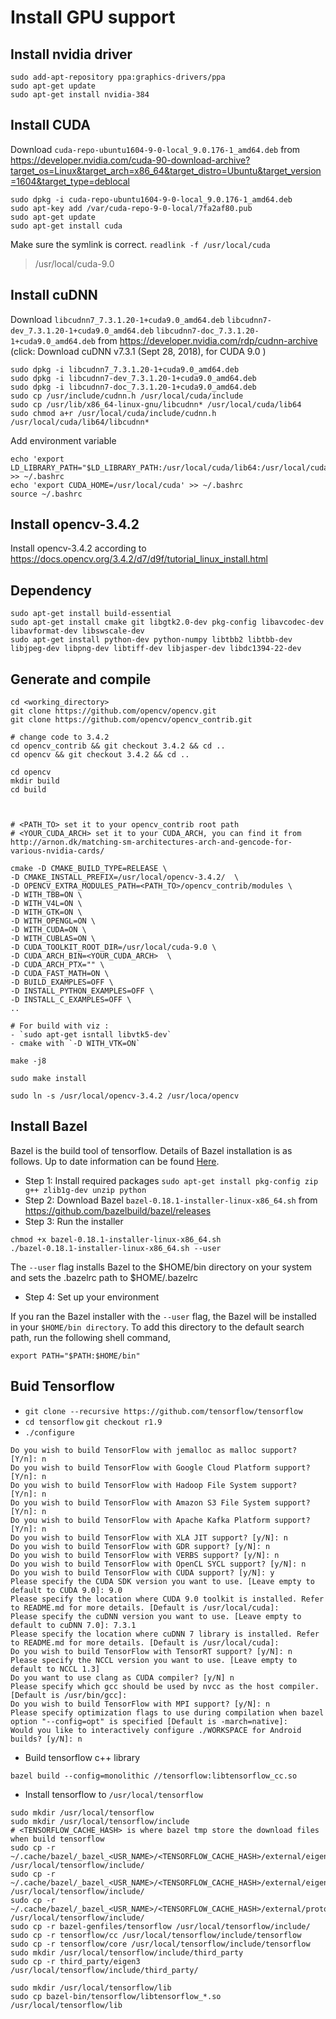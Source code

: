 # Install GPU support

## Install nvidia driver

```
sudo add-apt-repository ppa:graphics-drivers/ppa
sudo apt-get update
sudo apt-get install nvidia-384
```


## Install CUDA

Download `cuda-repo-ubuntu1604-9-0-local_9.0.176-1_amd64.deb` from  https://developer.nvidia.com/cuda-90-download-archive?target_os=Linux&target_arch=x86_64&target_distro=Ubuntu&target_version=1604&target_type=deblocal

```
sudo dpkg -i cuda-repo-ubuntu1604-9-0-local_9.0.176-1_amd64.deb
sudo apt-key add /var/cuda-repo-9-0-local/7fa2af80.pub
sudo apt-get update
sudo apt-get install cuda
```

Make sure the symlink is correct. `readlink -f /usr/local/cuda`
> /usr/local/cuda-9.0


## Install cuDNN
Download `libcudnn7_7.3.1.20-1+cuda9.0_amd64.deb` `libcudnn7-dev_7.3.1.20-1+cuda9.0_amd64.deb` `libcudnn7-doc_7.3.1.20-1+cuda9.0_amd64.deb` from  https://developer.nvidia.com/rdp/cudnn-archive (click: Download cuDNN v7.3.1 (Sept 28, 2018), for CUDA 9.0 )

```
sudo dpkg -i libcudnn7_7.3.1.20-1+cuda9.0_amd64.deb
sudo dpkg -i libcudnn7-dev_7.3.1.20-1+cuda9.0_amd64.deb
sudo dpkg -i libcudnn7-doc_7.3.1.20-1+cuda9.0_amd64.deb
sudo cp /usr/include/cudnn.h /usr/local/cuda/include
sudo cp /usr/lib/x86_64-linux-gnu/libcudnn* /usr/local/cuda/lib64
sudo chmod a+r /usr/local/cuda/include/cudnn.h /usr/local/cuda/lib64/libcudnn*
```

Add environment variable

```
echo 'export LD_LIBRARY_PATH="$LD_LIBRARY_PATH:/usr/local/cuda/lib64:/usr/local/cuda/extras/CUPTI/lib64"' >> ~/.bashrc
echo 'export CUDA_HOME=/usr/local/cuda' >> ~/.bashrc
source ~/.bashrc
```


## Install opencv-3.4.2

Install opencv-3.4.2 according to https://docs.opencv.org/3.4.2/d7/d9f/tutorial_linux_install.html

## Dependency

```
sudo apt-get install build-essential
sudo apt-get install cmake git libgtk2.0-dev pkg-config libavcodec-dev libavformat-dev libswscale-dev
sudo apt-get install python-dev python-numpy libtbb2 libtbb-dev libjpeg-dev libpng-dev libtiff-dev libjasper-dev libdc1394-22-dev

```


## Generate and compile

```
cd <working_directory>
git clone https://github.com/opencv/opencv.git
git clone https://github.com/opencv/opencv_contrib.git

# change code to 3.4.2
cd opencv_contrib && git checkout 3.4.2 && cd ..
cd opencv && git checkout 3.4.2 && cd ..

cd opencv
mkdir build
cd build



# <PATH_TO> set it to your opencv_contrib root path
# <YOUR_CUDA_ARCH> set it to your CUDA_ARCH, you can find it from  http://arnon.dk/matching-sm-architectures-arch-and-gencode-for-various-nvidia-cards/

cmake -D CMAKE_BUILD_TYPE=RELEASE \
-D CMAKE_INSTALL_PREFIX=/usr/local/opencv-3.4.2/  \
-D OPENCV_EXTRA_MODULES_PATH=<PATH_TO>/opencv_contrib/modules \
-D WITH_TBB=ON \
-D WITH_V4L=ON \
-D WITH_GTK=ON \
-D WITH_OPENGL=ON \
-D WITH_CUDA=ON \
-D WITH_CUBLAS=ON \
-D CUDA_TOOLKIT_ROOT_DIR=/usr/local/cuda-9.0 \
-D CUDA_ARCH_BIN=<YOUR_CUDA_ARCH>  \
-D CUDA_ARCH_PTX="" \
-D CUDA_FAST_MATH=ON \
-D BUILD_EXAMPLES=OFF \
-D INSTALL_PYTHON_EXAMPLES=OFF \
-D INSTALL_C_EXAMPLES=OFF \
..

# For build with viz :
- `sudo apt-get isntall libvtk5-dev`
- cmake with `-D WITH_VTK=ON`

make -j8

sudo make install

sudo ln -s /usr/local/opencv-3.4.2 /usr/loca/opencv

```


## Install Bazel
Bazel is the build tool of tensorflow. Details of Bazel installation is as follows. Up to date information can be found [Here](https://docs.bazel.build/versions/master/install-ubuntu.html).

- Step 1: Install required packages `sudo apt-get install pkg-config zip g++ zlib1g-dev unzip python `
- Step 2: Download Bazel `bazel-0.18.1-installer-linux-x86_64.sh` from https://github.com/bazelbuild/bazel/releases
- Step 3: Run the installer

```
chmod +x bazel-0.18.1-installer-linux-x86_64.sh
./bazel-0.18.1-installer-linux-x86_64.sh --user
```

The `--user` flag installs Bazel to the $HOME/bin directory on your system and sets the .bazelrc path to $HOME/.bazelrc

- Step 4: Set up your environment

If you ran the Bazel installer with the `--user` flag, the Bazel will be installed in your `$HOME/bin directory`. To add this directory to the default search path, run the following shell command,

```
export PATH="$PATH:$HOME/bin" 
```


## Buid Tensorflow

- `git clone --recursive https://github.com/tensorflow/tensorflow`
- `cd tensorflow`  `git checkout r1.9`
- `./configure`

```
Do you wish to build TensorFlow with jemalloc as malloc support? [Y/n]: n   
Do you wish to build TensorFlow with Google Cloud Platform support? [Y/n]: n
Do you wish to build TensorFlow with Hadoop File System support? [Y/n]: n
Do you wish to build TensorFlow with Amazon S3 File System support? [Y/n]: n
Do you wish to build TensorFlow with Apache Kafka Platform support? [Y/n]: n
Do you wish to build TensorFlow with XLA JIT support? [y/N]: n
Do you wish to build TensorFlow with GDR support? [y/N]: n
Do you wish to build TensorFlow with VERBS support? [y/N]: n
Do you wish to build TensorFlow with OpenCL SYCL support? [y/N]: n
Do you wish to build TensorFlow with CUDA support? [y/N]: y
Please specify the CUDA SDK version you want to use. [Leave empty to default to CUDA 9.0]: 9.0
Please specify the location where CUDA 9.0 toolkit is installed. Refer to README.md for more details. [Default is /usr/local/cuda]:
Please specify the cuDNN version you want to use. [Leave empty to default to cuDNN 7.0]: 7.3.1
Please specify the location where cuDNN 7 library is installed. Refer to README.md for more details. [Default is /usr/local/cuda]:
Do you wish to build TensorFlow with TensorRT support? [y/N]: n
Please specify the NCCL version you want to use. [Leave empty to default to NCCL 1.3]
Do you want to use clang as CUDA compiler? [y/N] n
Please specify which gcc should be used by nvcc as the host compiler. [Default is /usr/bin/gcc]:
Do you wish to build TensorFlow with MPI support? [y/N]: n
Please specify optimization flags to use during compilation when bazel option "--config=opt" is specified [Default is -march=native]:
Would you like to interactively configure ./WORKSPACE for Android builds? [y/N]: n
```

- Build tensorflow c++ library  
```
bazel build --config=monolithic //tensorflow:libtensorflow_cc.so
```

- Install tensorflow to `/usr/local/tensorflow`

```
sudo mkdir /usr/local/tensorflow
sudo mkdir /usr/local/tensorflow/include
# <TENSORFLOW_CACHE_HASH> is where bazel tmp store the download files when build tensorflow
sudo cp -r ~/.cache/bazel/_bazel_<USR_NAME>/<TENSORFLOW_CACHE_HASH>/external/eigen_archive/Eigen /usr/local/tensorflow/include/
sudo cp -r ~/.cache/bazel/_bazel_<USR_NAME>/<TENSORFLOW_CACHE_HASH>/external/eigen_archive/unsupported /usr/local/tensorflow/include/
sudo cp -r ~/.cache/bazel/_bazel_<USR_NAME>/<TENSORFLOW_CACHE_HASH>/external/protobuf_archive/src/google /usr/local/tensorflow/include/
sudo cp -r bazel-genfiles/tensorflow /usr/local/tensorflow/include/
sudo cp -r tensorflow/cc /usr/local/tensorflow/include/tensorflow
sudo cp -r tensorflow/core /usr/local/tensorflow/include/tensorflow
sudo mkdir /usr/local/tensorflow/include/third_party
sudo cp -r third_party/eigen3 /usr/local/tensorflow/include/third_party/

sudo mkdir /usr/local/tensorflow/lib
sudo cp bazel-bin/tensorflow/libtensorflow_*.so /usr/local/tensorflow/lib

```
